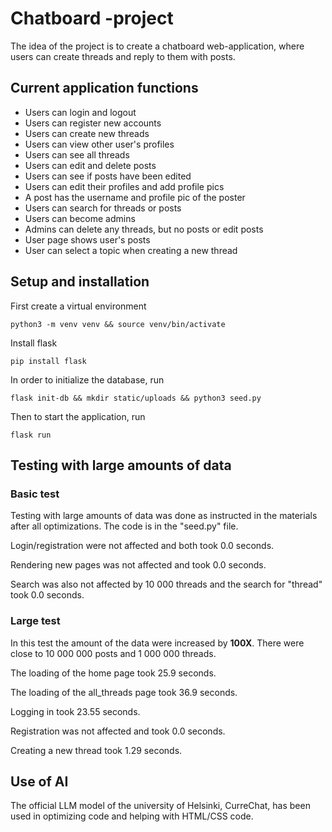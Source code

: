 # Chatboard -project
The idea of the project is to create a chatboard web-application, where users can create threads and reply to them with posts.

## Current application functions

* Users can login and logout
* Users can register new accounts
* Users can create new threads
* Users can view other user's profiles
* Users can see all threads
* Users can edit and delete posts
* Users can see if posts have been edited
* Users can edit their profiles and add profile pics
* A post has the username and profile pic of the poster
* Users can search for threads or posts
* Users can become admins
* Admins can delete any threads, but no posts or edit posts
* User page shows user's posts
* User can select a topic when creating a new thread

## Setup and installation

First create a virtual environment
```
python3 -m venv venv && source venv/bin/activate
```
Install flask
```
pip install flask
```

In order to initialize the database, run

```
flask init-db && mkdir static/uploads && python3 seed.py
```

Then to start the application, run

```
flask run
```

## Testing with large amounts of data
### Basic test
Testing with large amounts of data was done as instructed in the materials after all optimizations. The code is in the "seed.py" file.

Login/registration were not affected and both took 0.0 seconds.

Rendering new pages was not affected and took 0.0 seconds.

Search was also not affected by 10 000 threads and the search for "thread" took 0.0 seconds.

### Large test
In this test the amount of the data were increased by __100X__. There were close to 10 000 000 posts and 1 000 000 threads.

The loading of the home page took 25.9 seconds.

The loading of the all_threads page took 36.9 seconds.

Logging in took 23.55 seconds.

Registration was not affected and took 0.0 seconds.

Creating a new thread took 1.29 seconds.



## Use of AI
The official LLM model of the university of Helsinki, CurreChat, has been used in optimizing code and helping with HTML/CSS code.


